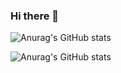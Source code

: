 ### Hi there 👋
![Anurag's GitHub stats](https://github-readme-stats.vercel.app/?username=ekat-velaz&show_icons=true&theme=gruvbox)

![Anurag's GitHub stats](https://github-readme-stats.vercel.app/api?username=ekat-velaz&show_icons=true&theme=radical)
<!--
**ekat-velaz/ekat-velaz** is a ✨ _special_ ✨ repository because its `README.md` (this file) appears on your GitHub profile.

Here are some ideas to get you started:

- 🔭 I’m currently working on ...
- 🌱 I’m currently learning ...
- 👯 I’m looking to collaborate on ...
- 🤔 I’m looking for help with ...
- 💬 Ask me about ...
- 📫 How to reach me: ...
- 😄 Pronouns: ...
- ⚡ Fun fact: ...
-->

